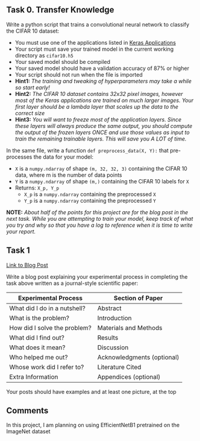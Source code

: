 ## Task 0. Transfer Knowledge
Write a python script that trains a convolutional neural network to classify the CIFAR 10 dataset:

-   You must use one of the applications listed in  [Keras Applications](https://intranet.hbtn.io/rltoken/_Xpp-B8FDBzkFMapjVuQ3Q "Keras Applications")
-   Your script must save your trained model in the current working directory as  `cifar10.h5`
-   Your saved model should be compiled
-   Your saved model should have a validation accuracy of 87% or higher
-   Your script should not run when the file is imported
-   **Hint1:**  _The training and tweaking of hyperparameters may take a while so start early!_
-   **Hint2:**  _The CIFAR 10 dataset contains 32x32 pixel images, however most of the Keras applications are trained on much larger images. Your first layer should be a lambda layer that scales up the data to the correct size_
-   **Hint3:**  _You will want to freeze most of the application layers. Since these layers will always produce the same output, you should compute the output of the frozen layers ONCE and use those values as input to train the remaining trainable layers. This will save you A LOT of time._

In the same file, write a function  `def preprocess_data(X, Y):`  that pre-processes the data for your model:

-   `X`  is a  `numpy.ndarray`  of shape  `(m, 32, 32, 3)`  containing the CIFAR 10 data, where m is the number of data points
-   `Y`  is a  `numpy.ndarray`  of shape  `(m,)`  containing the CIFAR 10 labels for  `X`
-   Returns:  `X_p, Y_p`
    -   `X_p`  is a  `numpy.ndarray`  containing the preprocessed  `X`
    -   `Y_p`  is a  `numpy.ndarray`  containing the preprocessed  `Y`

**NOTE:**  _About half of the points for this project are for the blog post in the next task. While you are attempting to train your model, keep track of what you try and why so that you have a log to reference when it is time to write your report._

## Task 1
[Link to Blog Post](https://docs.google.com/document/d/1HmUZw1ZVxWQUmsvoQXwQObkwq3EIg8k_1xSRuOmgRss/edit?usp=sharing)

Write a blog post explaining your experimental process in completing the task above written as a journal-style scientific paper:

  

|**Experimental Process**|**Section of Paper**|
|--|--|
|What did I do in a nutshell?|Abstract|
|What is the problem?|Introduction|
|How did I solve the problem?|Materials and Methods|
|What did I find out?|Results|
|What does it mean?|Discussion|
|Who helped me out?|Acknowledgments (optional)|
|Whose work did I refer to?|Literature Cited|
|Extra Information|Appendices (optional)|



  

Your posts should have examples and at least one picture, at the top


## Comments
In this project, I am planning on using EfficientNetB1 pretrained on the
ImageNet dataset